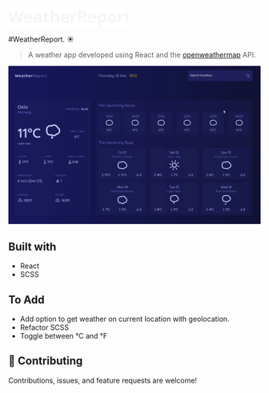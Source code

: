 ![Logo](./Logo.svg)

#WeatherReport. ☀️

> A weather app developed using React and the [openweathermap](https://openweathermap.org/) API.

![App gif](./weather_app.gif)

## Built with

- React
- SCSS

## To Add

- Add option to get weather on current location with geolocation.
- Refactor SCSS
- Toggle between °C and °F

## 🤝 Contributing

Contributions, issues, and feature requests are welcome!
